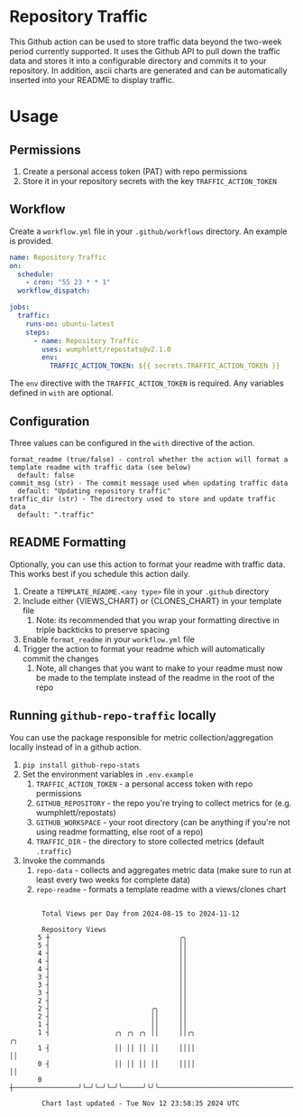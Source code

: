 # Repository Traffic

This Github action can be used to store traffic data beyond the two-week period currently supported.
It uses the Github API to pull down the traffic data and stores it into a configurable directory and commits it to your 
repository. In addition, ascii charts are generated and can be automatically inserted into your README to display traffic.

# Usage
## Permissions
1. Create a personal access token (PAT) with repo permissions
2. Store it in your repository secrets with the key `TRAFFIC_ACTION_TOKEN`

## Workflow
Create a `workflow.yml` file in your `.github/workflows` directory. An example is provided.

```yaml
name: Repository Traffic
on:
  schedule:
    - cron: "55 23 * * 1"
  workflow_dispatch:

jobs:
  traffic:
    runs-on: ubuntu-latest
    steps:
      - name: Repository Traffic
        uses: wumphlett/repostats@v2.1.0
        env:
          TRAFFIC_ACTION_TOKEN: ${{ secrets.TRAFFIC_ACTION_TOKEN }}
```
The `env` directive with the `TRAFFIC_ACTION_TOKEN` is required. Any variables defined in `with` are optional.

## Configuration
Three values can be configured in the `with` directive of the action.
```
format_readme (true/false) - control whether the action will format a template readme with traffic data (see below)
  default: false
commit_msg (str) - The commit message used when updating traffic data
  default: "Updating repository traffic"
traffic_dir (str) - The directory used to store and update traffic data
  default: ".traffic"
```

## README Formatting
Optionally, you can use this action to format your readme with traffic data. This works best if you schedule this action
daily.

1. Create a `TEMPLATE_README.<any type>` file in your `.github` directory
2. Include either {VIEWS_CHART} or {CLONES_CHART} in your template file
   1. Note: its recommended that you wrap your formatting directive in triple backticks to preserve spacing
3. Enable `format_readme` in your `workflow.yml` file
4. Trigger the action to format your readme which will automatically commit the changes
   1. Note, all changes that you want to make to your readme must now be made to the template instead of the readme in the root of the repo

## Running `github-repo-traffic` locally
You can use the package responsible for metric collection/aggregation locally instead of in a github action.

1. `pip install github-repo-stats`
2. Set the environment variables in `.env.example`
   1. `TRAFFIC_ACTION_TOKEN` - a personal access token with repo permissions
   2. `GITHUB_REPOSITORY` - the repo you're trying to collect metrics for (e.g. wumphlett/repostats)
   3. `GITHUB_WORKSPACE` - your root directory (can be anything if you're not using readme formatting, else root of a repo)
   4. `TRAFFIC_DIR` - the directory to store collected metrics (default `.traffic`)
3. Invoke the commands
   1. `repo-data` - collects and aggregates metric data (make sure to run at least every two weeks for complete data)
   2. `repo-readme` - formats a template readme with a views/clones chart

```

        Total Views per Day from 2024-08-15 to 2024-11-12

        Repository Views
       5 ┼                                ╭╮
       5 ┤                                ││
       4 ┤                                ││
       4 ┤                                ││
       4 ┤                                ││
       3 ┤                                ││
       3 ┤                                ││
       3 ┤                                ││
       2 ┤                                ││
       2 ┤                         ╭╮     ││
       2 ┤                         ││     ││
       1 ┤                         ││     ││
       1 ┤                ╭╮ ╭╮ ╭╮ ││     ││╭╮                                         ╭╮
       1 ┤                ││ ││ ││ ││     ││││                                         ││
       0 ┤                ││ ││ ││ ││     ││││                                         ││
       0 ┼────────────────╯╰─╯╰─╯╰─╯╰─────╯╰╯╰─────────────────────────────────────────╯╰──────────

        Chart last updated - Tue Nov 12 23:58:35 2024 UTC
        
```

